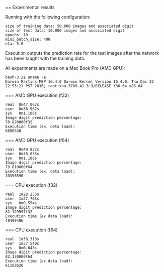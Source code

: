 
== Experimental results

Running with the following configuration:

    size of training data: 50.000 images and associated digit
    size of test data: 10.000 images and associated digit
    epochs: 10
    mini_batch_size: 400
    eta: 5.0

Execution outputs the prediction rate for the test images after the
network has been taught with the training data.

All experiments are made on a Mac Book Pro (AMD GPU):

    bash-3.2$ uname -a
    Darwin Martins-MBP 16.4.0 Darwin Kernel Version 16.4.0: Thu Dec 22 22:53:21 PST 2016; root:xnu-3789.41.3~3/RELEASE_X86_64 x86_64

=== AMD GPU execution (f32)

    real  0m47.067s
    user  0m38.967s
    sys   0m1.106s
    Image digit prediction percentage:
    78.820000f32
    Execution time (ex. data load):
    6898538

=== AMD GPU execution (f64)

    real  0m49.822s
    user  0m38.033s
    sys   0m1.188s
    Image digit prediction percentage:
    79.010000f64
    Execution time (ex. data load):
    10396590

=== CPU execution (f32)

    real  1m28.255s
    user  1m27.765s
    sys   0m0.554s
    Image digit prediction percentage:
    82.129997f32
    Execution time (ex data load):
    49499496

=== CPU execution (f64)

    real  1m38.318s
    user  1m37.540s
    sys   0m0.843s
    Image digit prediction percentage:
    82.130000f64
    Execution time (ex data load):
    61183626
